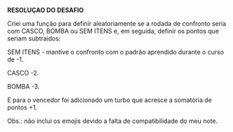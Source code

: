 **RESOLUÇAO DO DESAFIO**

Criei uma função para definir aleatoriamente se a rodada de confronto seria com CASCO, BOMBA ou SEM ITENS e, em seguida, definir os pontos que seriam subtraidos:

SEM ITENS - mantive o confronto com o padrão aprendido durante o curso de -1.

CASCO -2.

BOMBA -3.

E para o vencedor foi adicionado um turbo que acresce a somatória de pontos +1.




Obs.: não inclui os emojis devido a falta de compatibilidade do meu note.
